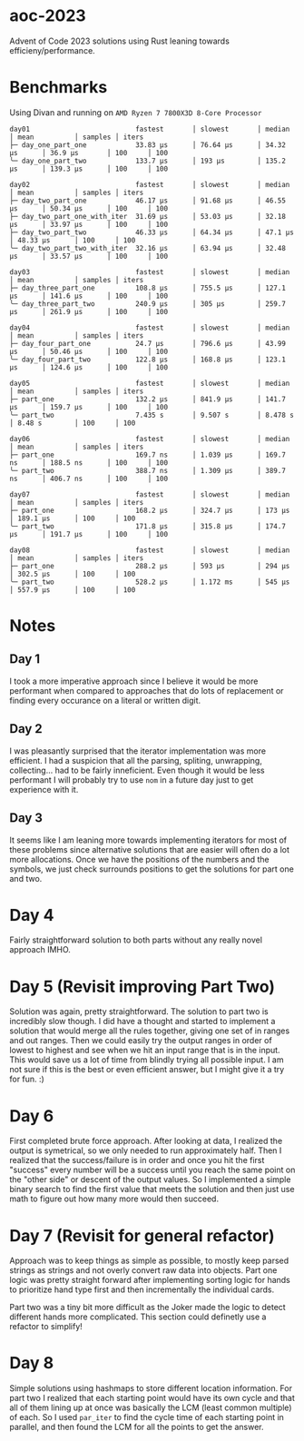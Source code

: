 # aoc-2023

Advent of Code 2023 solutions using Rust leaning towards efficieny/performance.

# Benchmarks

Using Divan and running on `AMD Ryzen 7 7800X3D 8-Core Processor`

```
day01                          fastest       │ slowest       │ median        │ mean          │ samples │ iters
├─ day_one_part_one            33.83 µs      │ 76.64 µs      │ 34.32 µs      │ 36.9 µs       │ 100     │ 100
╰─ day_one_part_two            133.7 µs      │ 193 µs        │ 135.2 µs      │ 139.3 µs      │ 100     │ 100

day02                          fastest       │ slowest       │ median        │ mean          │ samples │ iters
├─ day_two_part_one            46.17 µs      │ 91.68 µs      │ 46.55 µs      │ 50.34 µs      │ 100     │ 100
├─ day_two_part_one_with_iter  31.69 µs      │ 53.03 µs      │ 32.18 µs      │ 33.97 µs      │ 100     │ 100
├─ day_two_part_two            46.33 µs      │ 64.34 µs      │ 47.1 µs       │ 48.33 µs      │ 100     │ 100
╰─ day_two_part_two_with_iter  32.16 µs      │ 63.94 µs      │ 32.48 µs      │ 33.57 µs      │ 100     │ 100

day03                          fastest       │ slowest       │ median        │ mean          │ samples │ iters
├─ day_three_part_one          108.8 µs      │ 755.5 µs      │ 127.1 µs      │ 141.6 µs      │ 100     │ 100
╰─ day_three_part_two          240.9 µs      │ 305 µs        │ 259.7 µs      │ 261.9 µs      │ 100     │ 100

day04                          fastest       │ slowest       │ median        │ mean          │ samples │ iters
├─ day_four_part_one           24.7 µs       │ 796.6 µs      │ 43.99 µs      │ 50.46 µs      │ 100     │ 100
╰─ day_four_part_two           122.8 µs      │ 168.8 µs      │ 123.1 µs      │ 124.6 µs      │ 100     │ 100

day05                          fastest       │ slowest       │ median        │ mean          │ samples │ iters
├─ part_one                    132.2 µs      │ 841.9 µs      │ 141.7 µs      │ 159.7 µs      │ 100     │ 100
╰─ part_two                    7.435 s       │ 9.507 s       │ 8.478 s       │ 8.48 s        │ 100     │ 100

day06                          fastest       │ slowest       │ median        │ mean          │ samples │ iters
├─ part_one                    169.7 ns      │ 1.039 µs      │ 169.7 ns      │ 188.5 ns      │ 100     │ 100
╰─ part_two                    388.7 ns      │ 1.309 µs      │ 389.7 ns      │ 406.7 ns      │ 100     │ 100

day07                          fastest       │ slowest       │ median        │ mean          │ samples │ iters
├─ part_one                    168.2 µs      │ 324.7 µs      │ 173 µs        │ 189.1 µs      │ 100     │ 100
╰─ part_two                    171.8 µs      │ 315.8 µs      │ 174.7 µs      │ 191.7 µs      │ 100     │ 100

day08                          fastest       │ slowest       │ median        │ mean          │ samples │ iters
├─ part_one                    288.2 µs      │ 593 µs        │ 294 µs        │ 302.5 µs      │ 100     │ 100
╰─ part_two                    528.2 µs      │ 1.172 ms      │ 545 µs        │ 557.9 µs      │ 100     │ 100
```

# Notes

## Day 1

I took a more imperative approach since I believe it would be more performant
when compared to approaches that do lots of replacement or finding every
occurance on a literal or written digit.

## Day 2

I was pleasantly surprised that the iterator implementation was more efficient.
I had a suspicion that all the parsing, spliting, unwrapping, collecting... had
to be fairly inneficient. Even though it would be less performant I will
probably try to use `nom` in a future day just to get experience with it.

## Day 3

It seems like I am leaning more towards implementing iterators for most of these
problems since alternative solutions that are easier will often do a lot more
allocations. Once we have the positions of the numbers and the symbols, we just
check surrounds positions to get the solutions for part one and two.

# Day 4

Fairly straightforward solution to both parts without any really novel approach
IMHO.

# Day 5 (Revisit improving Part Two)

Solution was again, pretty straightforward. The solution to part two is
incredibly slow though. I did have a thought and started to implement a solution
that would merge all the rules together, giving one set of in ranges and out
ranges. Then we could easily try the output ranges in order of lowest to highest
and see when we hit an input range that is in the input. This would save us a
lot of time from blindly trying all possible input. I am not sure if this is the
best or even efficient answer, but I might give it a try for fun. :)

# Day 6

First completed brute force approach. After looking at data, I realized the
output is symetrical, so we only needed to run approximately half. Then I
realized that the success/failure is in order and once you hit the first
"success" every number will be a success until you reach the same point on the
"other side" or descent of the output values. So I implemented a simple binary
search to find the first value that meets the solution and then just use math to
figure out how many more would then succeed.

# Day 7 (Revisit for general refactor)

Approach was to keep things as simple as possible, to mostly keep parsed strings
as strings and not overly convert raw data into objects. Part one logic was
pretty straight forward after implementing sorting logic for hands to prioritize
hand type first and then incrementally the individual cards.

Part two was a tiny bit more difficult as the Joker made the logic to detect
different hands more complicated. This section could definetly use a refactor to
simplify!

# Day 8

Simple solutions using hashmaps to store different location information. For
part two I realized that each starting point would have its own cycle and that
all of them lining up at once was basically the LCM (least common multiple) of
each. So I used `par_iter` to find the cycle time of each starting point in
parallel, and then found the LCM for all the points to get the answer.
